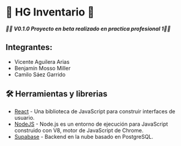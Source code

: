 # 📍 HG Inventario 📍

_**🚧🔨 V0.1.0 Proyecto en beta realizado en practica profesional 1🚧🔨**_

## Integrantes:

- Vicente Aguilera Arias
- Benjamín Mosso Miller
- Camilo Sáez Garrido

## 🛠️ Herramientas y librerias

- [React] - Una biblioteca de JavaScript para construir interfaces de usuario.
- [NodeJS] - Node.js es un entorno de ejecución para JavaScript construido con V8, motor de JavaScript de Chrome.
- [Supabase] - Backend en la nube basado en PostgreSQL.

[react]: https://es.reactjs.org/
[nodejs]: https://nodejs.org/es/
[supabase]: https://supabase.com/
